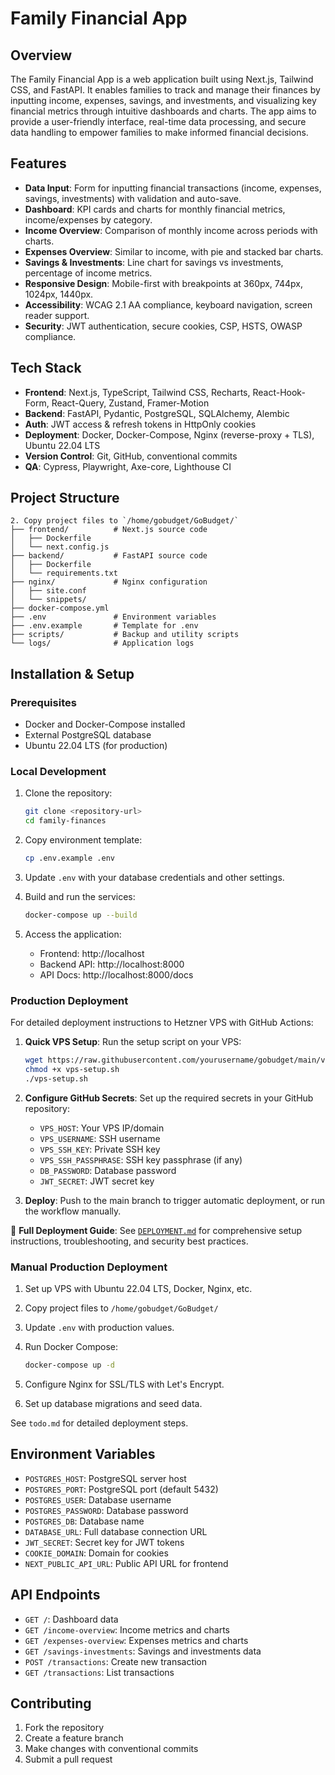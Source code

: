 # Family Financial App

## Overview

The Family Financial App is a web application built using Next.js, Tailwind CSS, and FastAPI. It enables families to track and manage their finances by inputting income, expenses, savings, and investments, and visualizing key financial metrics through intuitive dashboards and charts. The app aims to provide a user-friendly interface, real-time data processing, and secure data handling to empower families to make informed financial decisions.

## Features

- **Data Input**: Form for inputting financial transactions (income, expenses, savings, investments) with validation and auto-save.
- **Dashboard**: KPI cards and charts for monthly financial metrics, income/expenses by category.
- **Income Overview**: Comparison of monthly income across periods with charts.
- **Expenses Overview**: Similar to income, with pie and stacked bar charts.
- **Savings & Investments**: Line chart for savings vs investments, percentage of income metrics.
- **Responsive Design**: Mobile-first with breakpoints at 360px, 744px, 1024px, 1440px.
- **Accessibility**: WCAG 2.1 AA compliance, keyboard navigation, screen reader support.
- **Security**: JWT authentication, secure cookies, CSP, HSTS, OWASP compliance.

## Tech Stack

- **Frontend**: Next.js, TypeScript, Tailwind CSS, Recharts, React-Hook-Form, React-Query, Zustand, Framer-Motion
- **Backend**: FastAPI, Pydantic, PostgreSQL, SQLAlchemy, Alembic
- **Auth**: JWT access & refresh tokens in HttpOnly cookies
- **Deployment**: Docker, Docker-Compose, Nginx (reverse-proxy + TLS), Ubuntu 22.04 LTS
- **Version Control**: Git, GitHub, conventional commits
- **QA**: Cypress, Playwright, Axe-core, Lighthouse CI

## Project Structure

```
2. Copy project files to `/home/gobudget/GoBudget/`
├── frontend/          # Next.js source code
│   ├── Dockerfile
│   └── next.config.js
├── backend/           # FastAPI source code
│   ├── Dockerfile
│   └── requirements.txt
├── nginx/             # Nginx configuration
│   ├── site.conf
│   └── snippets/
├── docker-compose.yml
├── .env               # Environment variables
├── .env.example       # Template for .env
├── scripts/           # Backup and utility scripts
└── logs/              # Application logs
```

## Installation & Setup

### Prerequisites

- Docker and Docker-Compose installed
- External PostgreSQL database
- Ubuntu 22.04 LTS (for production)

### Local Development

1. Clone the repository:
   ```bash
   git clone <repository-url>
   cd family-finances
   ```

2. Copy environment template:
   ```bash
   cp .env.example .env
   ```

3. Update `.env` with your database credentials and other settings.

4. Build and run the services:
   ```bash
   docker-compose up --build
   ```

5. Access the application:
   - Frontend: http://localhost
   - Backend API: http://localhost:8000
   - API Docs: http://localhost:8000/docs

### Production Deployment

For detailed deployment instructions to Hetzner VPS with GitHub Actions:

1. **Quick VPS Setup**: Run the setup script on your VPS:
   ```bash
   wget https://raw.githubusercontent.com/yourusername/gobudget/main/vps-setup.sh
   chmod +x vps-setup.sh
   ./vps-setup.sh
   ```

2. **Configure GitHub Secrets**: Set up the required secrets in your GitHub repository:
   - `VPS_HOST`: Your VPS IP/domain
   - `VPS_USERNAME`: SSH username
   - `VPS_SSH_KEY`: Private SSH key
   - `VPS_SSH_PASSPHRASE`: SSH key passphrase (if any)
   - `DB_PASSWORD`: Database password
   - `JWT_SECRET`: JWT secret key

3. **Deploy**: Push to the main branch to trigger automatic deployment, or run the workflow manually.

📖 **Full Deployment Guide**: See [`DEPLOYMENT.md`](DEPLOYMENT.md) for comprehensive setup instructions, troubleshooting, and security best practices.

### Manual Production Deployment

1. Set up VPS with Ubuntu 22.04 LTS, Docker, Nginx, etc.

2. Copy project files to `/home/gobudget/GoBudget/`

3. Update `.env` with production values.

4. Run Docker Compose:
   ```bash
   docker-compose up -d
   ```

5. Configure Nginx for SSL/TLS with Let's Encrypt.

6. Set up database migrations and seed data.

See `todo.md` for detailed deployment steps.

## Environment Variables

- `POSTGRES_HOST`: PostgreSQL server host
- `POSTGRES_PORT`: PostgreSQL port (default 5432)
- `POSTGRES_USER`: Database username
- `POSTGRES_PASSWORD`: Database password
- `POSTGRES_DB`: Database name
- `DATABASE_URL`: Full database connection URL
- `JWT_SECRET`: Secret key for JWT tokens
- `COOKIE_DOMAIN`: Domain for cookies
- `NEXT_PUBLIC_API_URL`: Public API URL for frontend

## API Endpoints

- `GET /`: Dashboard data
- `GET /income-overview`: Income metrics and charts
- `GET /expenses-overview`: Expenses metrics and charts
- `GET /savings-investments`: Savings and investments data
- `POST /transactions`: Create new transaction
- `GET /transactions`: List transactions

## Contributing

1. Fork the repository
2. Create a feature branch
3. Make changes with conventional commits
4. Submit a pull request
